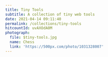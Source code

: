 ```yaml
---
title: Tiny Tools
subtitle: A collection of tiny web tools
date: 2021-04-14 09:11:40
permalink: /collections/tiny-tools
hitcountId: uvAXOdA0M
photograph: 
  file: $tiny-tools.jpg
  name: Chess
  link: 'https://500px.com/photo/1031328007'
---
```

